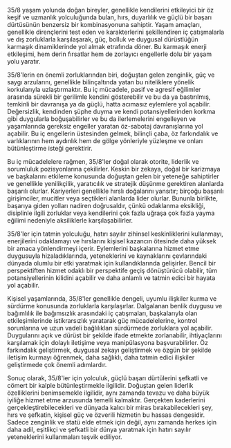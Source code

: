 35/8 yaşam yolunda doğan bireyler, genellikle kendilerini etkileyici bir öz keşif ve uzmanlık yolculuğunda bulan, hırs, duyarlılık ve güçlü bir başarı dürtüsünün benzersiz bir kombinasyonuna sahiptir. Yaşam amaçları, genellikle dirençlerini test eden ve karakterlerini şekillendiren iç çatışmalarla ve dış zorluklarla karşılaşarak, güç, bolluk ve duygusal dürüstlüğün karmaşık dinamiklerinde yol almak etrafında döner. Bu karmaşık enerji etkileşimi, hem derin fırsatlar hem de zorlayıcı engellerle dolu bir yaşam yolu yaratır.

35/8'lerin en önemli zorluklarından biri, doğuştan gelen zenginlik, güç ve saygı arzularını, genellikle bilinçaltında yatan bu niteliklere yönelik korkularıyla uzlaştırmaktır. Bu iç mücadele, pasif ve agresif eğilimler arasında sürekli bir gerilimle kendini gösterebilir ve bu da ya bastırılmış, temkinli bir davranışa ya da güçlü, hatta acımasız eylemlere yol açabilir. Değersizlik, kendinden şüphe duyma ve kendi potansiyellerinden korkma gibi duygularla boğuşabilirler ve bu da ilerlemelerini engelleyen ve yaşamlarında gereksiz engeller yaratan öz-sabotaj davranışlarına yol açabilir. Bu iç engellerin üstesinden gelmek, bilinçli çaba, öz farkındalık ve varlıklarının hem aydınlık hem de gölge yönleriyle yüzleşme ve onları bütünleştirme isteği gerektirir.

Bu iç mücadelelere rağmen, 35/8'ler doğal olarak otorite, liderlik ve sorumluluk pozisyonlarına çekilirler. Keskin bir zekaya, doğal bir karizmaya ve başkalarını etkileme konusunda doğuştan gelen bir yeteneğe sahiptirler ve genellikle yenilikçilik, yaratıcılık ve stratejik düşünme gerektiren alanlarda başarılı olurlar. Kariyerleri genellikle hırslı doğalarını yansıtır; birçoğu başarılı girişimciler, mucitler veya seçtikleri alanlarda lider olurlar. Bununla birlikte, başarıya giden yolları nadiren doğrusaldır, çünkü odaklanma eksikliği, disiplinle ilgili zorluklar veya kendilerini çok fazla uğraşa çok fazla yayma eğilimi nedeniyle aksiliklerle karşılaşabilirler.

35/8'ler için tatmin yolculuğu, hatırı sayılır zihinsel keskinliklerini kullanmayı, enerjilerini odaklamayı ve hırslarını kişisel kazancın ötesinde daha yüksek bir amaca yönlendirmeyi içerir. Eylemlerini başkalarına hizmet etme duygusuyla hizaladıklarında, yeteneklerini ve kaynaklarını çevlarındaki dünyada olumlu bir etki yaratmak için kullandıklarında gelişirler. Bencil bir perspektiften hizmet odaklı bir perspektife geçiş dönüştürücü olabilir, tüm potansiyellerinin kilidini açabilir ve daha anlamlı ve tatmin edici bir hayata yol açabilir.

Kişisel yaşamlarında, 35/8'ler genellikle dengeli, uyumlu ilişkiler kurma ve sürdürme konusunda zorluklarla karşılaşırlar. Dalgalanan benlik duygusu ve bağımlılık ile bağımsızlık arasındaki iç çatışmaları, başkalarıyla olan etkileşimlerinde istikrarsızlık yaratarak güç mücadelelerine, kontrol sorunlarına ve uzun vadeli bağlılıkları sürdürmede zorluklara yol açabilir. Duygularını açık ve dürüst bir şekilde ifade etmekte zorlanabilir, ihtiyaçlarını karşılamak için dolaylı iletişime veya manipülasyona başvurabilirler. Öz farkındalık geliştirmek, duygusal zekayı geliştirmek ve özgün bir şekilde iletişim kurmayı öğrenmek, daha sağlıklı, daha tatmin edici ilişkiler geliştirmede çok önemli adımlardır.

Sonuç olarak, 35/8'ler için yolculuk, güçlü başarı dürtülerini şefkatli ve cömert bir kalple bütünleştirmekle ilgilidir. Doğuştan gelen liderlik özelliklerini benimsemekle ilgilidir, aynı zamanda tevazu ve daha büyük iyiliğe hizmet etme arzusunda temelli kalmaktır. Gerçekten kaderlerini gerçekleştirebilecekleri ve dünyada kalıcı bir miras bırakabilecekleri şey, hırs ve şefkatin, kişisel güç ve özverili hizmetin bu hassas dengesidir. Sadece zenginlik ve statü elde etmek için değil, aynı zamanda herkes için daha adil, eşitlikçi ve şefkatli bir dünya yaratmak için hatırı sayılır yeteneklerini kullanmaları teşvik ediliyor. 
